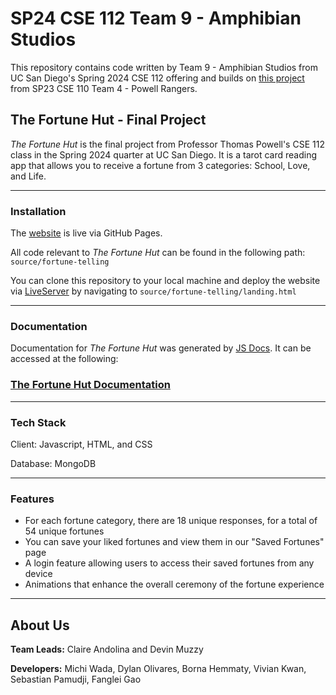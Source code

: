 # SP24 CSE 112 Team 9 - Amphibian Studios
This repository contains code written by Team 9 - Amphibian Studios from UC San Diego's Spring 2024 CSE 112 offering and builds on [this project](https://github.com/cse110-sp23-group4/cse110-sp23-group4) from SP23 CSE 110 Team 4 - Powell Rangers.

## The Fortune Hut - Final Project

*The Fortune Hut* is the final project from Professor Thomas Powell's CSE 112 class in the Spring 2024 quarter at UC San Diego. It is a tarot card reading app that allows you to receive a fortune from 3 categories: School, Love, and Life.
___
### Installation
The [website](https://michinoriw.github.io/cse112-group9/) is live via GitHub Pages.

All code relevant to *The Fortune Hut* can be found in the following path: `source/fortune-telling`

You can clone this repository to your local machine and deploy the website via [LiveServer](https://marketplace.visualstudio.com/items?itemName=ritwickdey.LiveServer) by navigating to `source/fortune-telling/landing.html`
___
### Documentation
Documentation for *The Fortune Hut* was generated by [JS Docs](https://jsdoc.app/). It can be accessed at the following:
### [The Fortune Hut Documentation](https://cse110-sp23-group4.github.io/cse110-sp23-group4/specs/fortune-telling-docs/index.html)
___
### Tech Stack
Client: Javascript, HTML,  and CSS

Database: MongoDB
___
### Features
- For each fortune category, there are 18 unique responses, for a total of 54 unique fortunes
- You can save your liked fortunes and view them in our "Saved Fortunes" page
- A login feature allowing users to access their saved fortunes from any device
- Animations that enhance the overall ceremony of the fortune experience
___
## About Us
**Team Leads:** Claire Andolina and Devin Muzzy

**Developers:** Michi Wada, Dylan Olivares, Borna Hemmaty, Vivian Kwan, Sebastian Pamudji, Fanglei Gao


